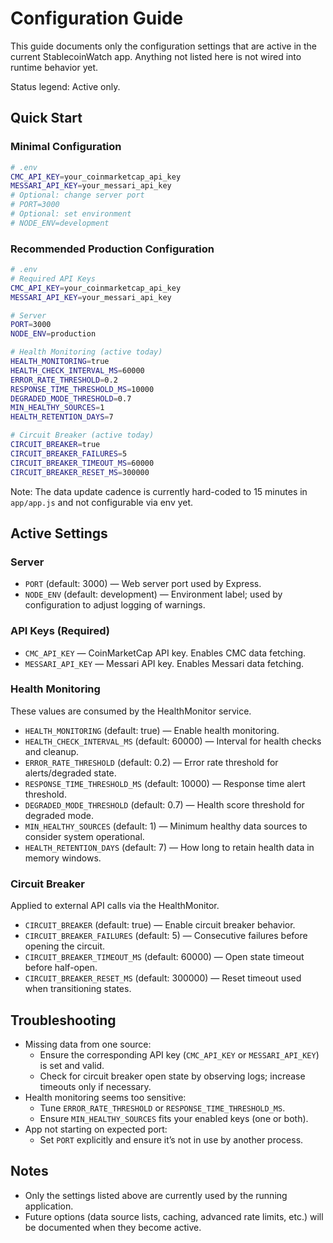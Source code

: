 ﻿# Configuration Guide

This guide documents only the configuration settings that are active in the current StablecoinWatch app. Anything not listed here is not wired into runtime behavior yet.

Status legend: Active only.

## Quick Start

### Minimal Configuration

```bash
# .env
CMC_API_KEY=your_coinmarketcap_api_key
MESSARI_API_KEY=your_messari_api_key
# Optional: change server port
# PORT=3000
# Optional: set environment
# NODE_ENV=development
```

### Recommended Production Configuration

```bash
# .env
# Required API Keys
CMC_API_KEY=your_coinmarketcap_api_key
MESSARI_API_KEY=your_messari_api_key

# Server
PORT=3000
NODE_ENV=production

# Health Monitoring (active today)
HEALTH_MONITORING=true
HEALTH_CHECK_INTERVAL_MS=60000
ERROR_RATE_THRESHOLD=0.2
RESPONSE_TIME_THRESHOLD_MS=10000
DEGRADED_MODE_THRESHOLD=0.7
MIN_HEALTHY_SOURCES=1
HEALTH_RETENTION_DAYS=7

# Circuit Breaker (active today)
CIRCUIT_BREAKER=true
CIRCUIT_BREAKER_FAILURES=5
CIRCUIT_BREAKER_TIMEOUT_MS=60000
CIRCUIT_BREAKER_RESET_MS=300000
```

Note: The data update cadence is currently hard-coded to 15 minutes in `app/app.js` and not configurable via env yet.

## Active Settings

### Server
- `PORT` (default: 3000) — Web server port used by Express.
- `NODE_ENV` (default: development) — Environment label; used by configuration to adjust logging of warnings.

### API Keys (Required)
- `CMC_API_KEY` — CoinMarketCap API key. Enables CMC data fetching.
- `MESSARI_API_KEY` — Messari API key. Enables Messari data fetching.

### Health Monitoring
These values are consumed by the HealthMonitor service.
- `HEALTH_MONITORING` (default: true) — Enable health monitoring.
- `HEALTH_CHECK_INTERVAL_MS` (default: 60000) — Interval for health checks and cleanup.
- `ERROR_RATE_THRESHOLD` (default: 0.2) — Error rate threshold for alerts/degraded state.
- `RESPONSE_TIME_THRESHOLD_MS` (default: 10000) — Response time alert threshold.
- `DEGRADED_MODE_THRESHOLD` (default: 0.7) — Health score threshold for degraded mode.
- `MIN_HEALTHY_SOURCES` (default: 1) — Minimum healthy data sources to consider system operational.
- `HEALTH_RETENTION_DAYS` (default: 7) — How long to retain health data in memory windows.

### Circuit Breaker
Applied to external API calls via the HealthMonitor.
- `CIRCUIT_BREAKER` (default: true) — Enable circuit breaker behavior.
- `CIRCUIT_BREAKER_FAILURES` (default: 5) — Consecutive failures before opening the circuit.
- `CIRCUIT_BREAKER_TIMEOUT_MS` (default: 60000) — Open state timeout before half-open.
- `CIRCUIT_BREAKER_RESET_MS` (default: 300000) — Reset timeout used when transitioning states.

## Troubleshooting

- Missing data from one source:
  - Ensure the corresponding API key (`CMC_API_KEY` or `MESSARI_API_KEY`) is set and valid.
  - Check for circuit breaker open state by observing logs; increase timeouts only if necessary.
- Health monitoring seems too sensitive:
  - Tune `ERROR_RATE_THRESHOLD` or `RESPONSE_TIME_THRESHOLD_MS`.
  - Ensure `MIN_HEALTHY_SOURCES` fits your enabled keys (one or both).
- App not starting on expected port:
  - Set `PORT` explicitly and ensure it’s not in use by another process.

## Notes

- Only the settings listed above are currently used by the running application.
- Future options (data source lists, caching, advanced rate limits, etc.) will be documented when they become active.
